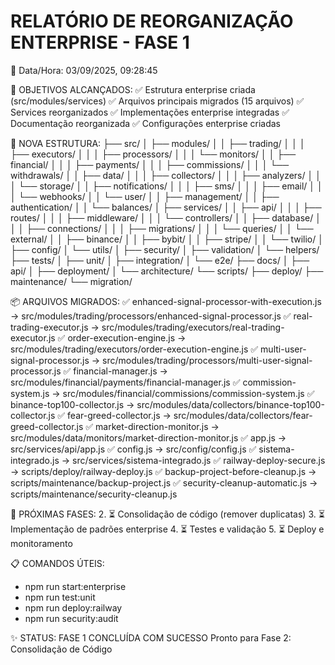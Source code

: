 
RELATÓRIO DE REORGANIZAÇÃO ENTERPRISE - FASE 1
==============================================

📅 Data/Hora: 03/09/2025, 09:28:45

🎯 OBJETIVOS ALCANÇADOS:
✅ Estrutura enterprise criada (src/modules/services)
✅ Arquivos principais migrados (15 arquivos)
✅ Services reorganizados
✅ Implementações enterprise integradas
✅ Documentação reorganizada
✅ Configurações enterprise criadas

📁 NOVA ESTRUTURA:
├── src/
│   ├── modules/
│   │   ├── trading/
│   │   │   ├── executors/
│   │   │   ├── processors/
│   │   │   └── monitors/
│   │   ├── financial/
│   │   │   ├── payments/
│   │   │   ├── commissions/
│   │   │   └── withdrawals/
│   │   ├── data/
│   │   │   ├── collectors/
│   │   │   ├── analyzers/
│   │   │   └── storage/
│   │   ├── notifications/
│   │   │   ├── sms/
│   │   │   ├── email/
│   │   │   └── webhooks/
│   │   └── user/
│   │       ├── management/
│   │       ├── authentication/
│   │       └── balances/
│   ├── services/
│   │   ├── api/
│   │   │   ├── routes/
│   │   │   ├── middleware/
│   │   │   └── controllers/
│   │   ├── database/
│   │   │   ├── connections/
│   │   │   ├── migrations/
│   │   │   └── queries/
│   │   └── external/
│   │       ├── binance/
│   │       ├── bybit/
│   │       ├── stripe/
│   │       └── twilio/
│   ├── config/
│   └── utils/
│       ├── security/
│       ├── validation/
│       └── helpers/
├── tests/
│   ├── unit/
│   ├── integration/
│   └── e2e/
├── docs/
│   ├── api/
│   ├── deployment/
│   └── architecture/
└── scripts/
    ├── deploy/
    ├── maintenance/
    └── migration/


📦 ARQUIVOS MIGRADOS:
✅ enhanced-signal-processor-with-execution.js → src/modules/trading/processors/enhanced-signal-processor.js
✅ real-trading-executor.js → src/modules/trading/executors/real-trading-executor.js
✅ order-execution-engine.js → src/modules/trading/executors/order-execution-engine.js
✅ multi-user-signal-processor.js → src/modules/trading/processors/multi-user-signal-processor.js
✅ financial-manager.js → src/modules/financial/payments/financial-manager.js
✅ commission-system.js → src/modules/financial/commissions/commission-system.js
✅ binance-top100-collector.js → src/modules/data/collectors/binance-top100-collector.js
✅ fear-greed-collector.js → src/modules/data/collectors/fear-greed-collector.js
✅ market-direction-monitor.js → src/modules/data/monitors/market-direction-monitor.js
✅ app.js → src/services/api/app.js
✅ config.js → src/config/config.js
✅ sistema-integrado.js → src/services/sistema-integrado.js
✅ railway-deploy-secure.js → scripts/deploy/railway-deploy.js
✅ backup-project-before-cleanup.js → scripts/maintenance/backup-project.js
✅ security-cleanup-automatic.js → scripts/maintenance/security-cleanup.js



🔄 PRÓXIMAS FASES:
2. ⏳ Consolidação de código (remover duplicatas)
3. ⏳ Implementação de padrões enterprise
4. ⏳ Testes e validação
5. ⏳ Deploy e monitoramento

📋 COMANDOS ÚTEIS:
- npm run start:enterprise
- npm run test:unit
- npm run deploy:railway
- npm run security:audit

✨ STATUS: FASE 1 CONCLUÍDA COM SUCESSO
Pronto para Fase 2: Consolidação de Código
